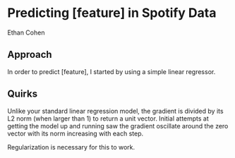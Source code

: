 # Predicting \[feature\] in Spotify Data

Ethan Cohen

## Approach

In order to predict [feature], I started by using a simple linear regressor.

## Quirks

Unlike your standard linear regression model, the gradient is divided by its L2 norm (when larger than 1) to return a unit vector. Initial attempts at getting the model up and running saw the gradient oscillate around the zero vector with its norm increasing with each step.

Regularization is necessary for this to work.